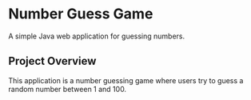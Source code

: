# Number Guess Game

A simple Java web application for guessing numbers.

## Project Overview
This application is a number guessing game where users try to guess a random number between 1 and 100.

